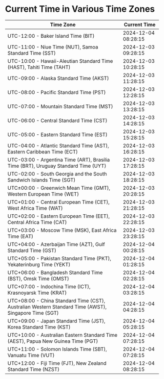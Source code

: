 # Current Time in Various Time Zones

| Time Zone | Current Time |
|-----------|--------------|
| UTC-12:00 - Baker Island Time (BIT) | 2024-12-04 08:28:15 |
| UTC-11:00 - Niue Time (NUT), Samoa Standard Time (SST) | 2024-12-03 09:28:15 |
| UTC-10:00 - Hawaii-Aleutian Standard Time (HAST), Tahiti Time (TAHT) | 2024-12-03 10:28:15 |
| UTC-09:00 - Alaska Standard Time (AKST) | 2024-12-03 11:28:15 |
| UTC-08:00 - Pacific Standard Time (PST) | 2024-12-03 12:28:15 |
| UTC-07:00 - Mountain Standard Time (MST) | 2024-12-03 13:28:15 |
| UTC-06:00 - Central Standard Time (CST) | 2024-12-03 14:28:15 |
| UTC-05:00 - Eastern Standard Time (EST) | 2024-12-03 15:28:15 |
| UTC-04:00 - Atlantic Standard Time (AST), Eastern Caribbean Time (ECT) | 2024-12-03 16:28:15 |
| UTC-03:00 - Argentina Time (ART), Brasília Time (BRT), Uruguay Standard Time (UYT) | 2024-12-03 17:28:15 |
| UTC-02:00 - South Georgia and the South Sandwich Islands Time (SGT) | 2024-12-03 18:28:15 |
| UTC±00:00 - Greenwich Mean Time (GMT), Western European Time (WET) | 2024-12-03 20:28:15 |
| UTC+01:00 - Central European Time (CET), West Africa Time (WAT) | 2024-12-03 21:28:15 |
| UTC+02:00 - Eastern European Time (EET), Central Africa Time (CAT) | 2024-12-03 22:28:15 |
| UTC+03:00 - Moscow Time (MSK), East Africa Time (EAT) | 2024-12-03 23:28:15 |
| UTC+04:00 - Azerbaijan Time (AZT), Gulf Standard Time (GST) | 2024-12-04 00:28:15 |
| UTC+05:00 - Pakistan Standard Time (PKT), Yekaterinburg Time (YEKT) | 2024-12-04 01:28:15 |
| UTC+06:00 - Bangladesh Standard Time (BST), Omsk Time (OMST) | 2024-12-04 02:28:15 |
| UTC+07:00 - Indochina Time (ICT), Krasnoyarsk Time (KRAT) | 2024-12-04 03:28:15 |
| UTC+08:00 - China Standard Time (CST), Australian Western Standard Time (AWST), Singapore Time (SGT) | 2024-12-04 04:28:15 |
| UTC+09:00 - Japan Standard Time (JST), Korea Standard Time (KST) | 2024-12-04 05:28:15 |
| UTC+10:00 - Australian Eastern Standard Time (AEST), Papua New Guinea Time (PGT) | 2024-12-04 07:28:15 |
| UTC+11:00 - Solomon Islands Time (SBT), Vanuatu Time (VUT) | 2024-12-04 07:28:15 |
| UTC+12:00 - Fiji Time (FJT), New Zealand Standard Time (NZST) | 2024-12-04 08:28:15 |
